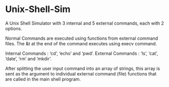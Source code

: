 # Unix-Shell-Sim
A Unix Shell Simulator with 3 internal and 5 external commands, each with 2 options.

Normal Commands are executed using functions from external command files. The &t at the end of the command executes using execv command.

Internal Commands : ‘cd’, ‘echo’ and ‘pwd’.
External Commands : ‘ls’, ‘cat’, ‘date’, ‘rm’ and ‘mkdir’.

After splitting the user input command into an array of strings, this array is sent as the argument to individual external command (file) functions that are called in the main shell program.

